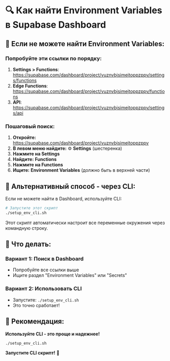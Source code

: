 # 🔍 Как найти Environment Variables в Supabase Dashboard

## 🚨 **Если не можете найти Environment Variables:**

### **Попробуйте эти ссылки по порядку:**

1. **Settings > Functions**: https://supabase.com/dashboard/project/vuznvbjsimejtoppzppv/settings/functions
2. **Edge Functions**: https://supabase.com/dashboard/project/vuznvbjsimejtoppzppv/functions
3. **API**: https://supabase.com/dashboard/project/vuznvbjsimejtoppzppv/settings/api

### **Пошаговый поиск:**

1. **Откройте:** https://supabase.com/dashboard/project/vuznvbjsimejtoppzppv
2. **В левом меню найдите:** ⚙️ **Settings** (шестеренка)
3. **Нажмите на Settings**
4. **Найдите:** **Functions**
5. **Нажмите на Functions**
6. **Ищите:** **Environment Variables** (должно быть в верхней части)

## 🔧 **Альтернативный способ - через CLI:**

Если не можете найти в Dashboard, используйте CLI:

```bash
# Запустите этот скрипт
./setup_env_cli.sh
```

Этот скрипт автоматически настроит все переменные окружения через командную строку.

## 🎯 **Что делать:**

### **Вариант 1: Поиск в Dashboard**
- Попробуйте все ссылки выше
- Ищите раздел "Environment Variables" или "Secrets"

### **Вариант 2: Использовать CLI**
- Запустите: `./setup_env_cli.sh`
- Это точно сработает!

## 🚀 **Рекомендация:**

**Используйте CLI - это проще и надежнее!**

```bash
./setup_env_cli.sh
```

**Запустите CLI скрипт!** 🔧
